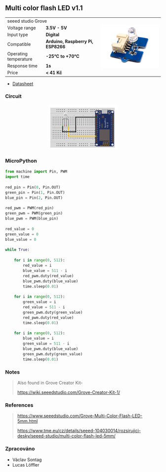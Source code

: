 ## Multi color flash LED v1.1

<table border="0" width="100%"><tr><td colspan=2 width="60%">seeed studio Grove </td>
<td rowspan=9 width="40%" align="right"><img src="../../.img/multi.jpg" width="200px" /></td></tr>
<tr><td>Voltage range</td><td><b>3.5V - 5V</b></td></tr>
<tr><td>Input type</td><td><b>Digital</b></td></tr>
<tr><td>Compatible</td><td><b>Arduino, Raspberry Pi, ESP8266</b></td></tr>
<tr><td>Operating temperature</td><td><b>-25°C to +70°C</b></td></tr>
<tr><td>Response time</td><td><b>1s</b></td></tr>
<tr><td>Price</td><td><b>< 41 Kč</b></td></tr></table>

* [Datasheet](./datasheet.pdf)

### Circuit
<p align="center"><img src="../../.img/multi.png" width="45%" /></p>

### MicroPython

```python
from machine import Pin, PWM
import time

red_pin = Pin(0, Pin.OUT)
green_pin = Pin(1, Pin.OUT)
blue_pin = Pin(2, Pin.OUT)

red_pwm = PWM(red_pin)
green_pwm = PWM(green_pin)
blue_pwm = PWM(blue_pin)

red_value = 0
green_value = 0
blue_value = 0

while True:

    for i in range(0, 512):
        red_value = i
        blue_value = 511 - i
        red_pwm.duty(red_value)
        blue_pwm.duty(blue_value)
        time.sleep(0.01)

    for i in range(0, 512):
        green_value = i
        red_value = 511 - i
        green_pwm.duty(green_value)
        red_pwm.duty(red_value)
        time.sleep(0.01)

    for i in range(0, 512):
        blue_value = i
        green_value = 511 - i
        blue_pwm.duty(blue_value)
        green_pwm.duty(green_value)
        time.sleep(0.01)
```

### Notes
> Also found in Grove Creator Kit-
>
>https://wiki.seeedstudio.com/Grove-Creator-Kit-1/

### References
> https://www.seeedstudio.com/Grove-Multi-Color-Flash-LED-5mm.html
>
> https://www.tme.eu/cz/details/seeed-104030014/rozsirujici-desky/seeed-studio/multi-color-flash-led-5mm/

### Zpracováno
- Václav Sontag
- Lucas Löffler
